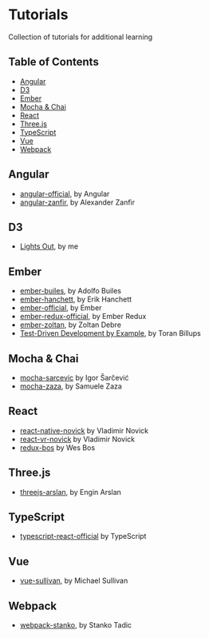 # Tutorials

Collection of tutorials for additional learning


## Table of Contents

- [Angular](#angular)
- [D3](#d3)
- [Ember](#ember)
- [Mocha & Chai](#mocha--chai)
- [React](#react)
- [Three.js](#threejs)
- [TypeScript](#typescript)
- [Vue](#vue)
- [Webpack](#webpack)


## Angular

- [angular-official](/angular-official), by Angular
- [angular-zanfir](/angular-zanfir), by Alexander Zanfir


## D3

- [Lights Out](https://github.com/ijlee2/lights-out), by me


## Ember

- [ember-builes](/ember-builes), by Adolfo Builes
- [ember-hanchett](/ember-hanchett), by Erik Hanchett
- [ember-official](/ember-official), by Ember
- [ember-redux-official](/ember-redux-official), by Ember Redux
- [ember-zoltan](/ember-zoltan), by Zoltan Debre
- [Test-Driven Development by Example](https://www.youtube.com/watch?v=2b1vcg_XSR8), by Toran Billups


## Mocha & Chai

- [mocha-sarcevic](/mocha-sarcevic) by Igor Šarčević
- [mocha-zaza](/mocha-zaza), by Samuele Zaza


## React

- [react-native-novick](/react-native-novick) by Vladimir Novick
- [react-vr-novick](/react-vr-novick) by Vladimir Novick
- [redux-bos](/redux-bos) by Wes Bos


## Three.js

- [threejs-arslan](/threejs-arslan), by Engin Arslan


## TypeScript

- [typescript-react-official](/typescript-react-official) by TypeScript


## Vue

- [vue-sullivan](/vue-sullivan), by Michael Sullivan


## Webpack

- [webpack-stanko](/webpack-stanko), by Stanko Tadic
